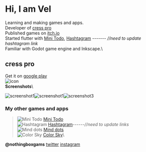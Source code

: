 # Hi, I am Vel

Learning and making games and apps.\
Developer of [cress pro](https://play.google.com/store/apps/details?id=com.emptybox.cresspro)\
Published games on [itch.io](https://the-vjack.itch.io)\
Started flutter with [Mini Todo](https://play.google.com/store/apps/details?id=com.emptybox.minitodo), [Hashtagram](https://play.google.com/store/apps/details?id=com.emptybox.minitodo) _------- //need to update hashtagram link_\
Familiar with Godot game engine and Inkscape.\


## cress pro
Get it on [google play](https://play.google.com/store/apps/details?id=com.emptybox.cresspro)\
 ![icon](https://play-lh.googleusercontent.com/_Kmk88ToYfuvs_7hb-LIjGgl5GOl3rMwIKxEjrs4JbKIgKa2VIEfYvM66EIijeiVzDQh=s50)\
 **Screenshots**\

 ![screenshot1](https://play-lh.googleusercontent.com/ilIks1c-rw9Zq1MEK0MOpl00scMuxcEOoUQlzommXr9HTnT6urqiJOY0wwd8DbC5ZiAT=w200)![screenshot1](https://play-lh.googleusercontent.com/PkC7BUZINjMfmRNwOIZPDs1whrHmDpj3PKt-f_3tQT8ILt4nm-AHyG5pcrDzUbEXHnY=w200)![screenshot3](https://play-lh.googleusercontent.com/f-cDGdo9YuBLTeI8QrAO4gONqDCeHwvjLVHwGX59HyofWOtggZXkHix7Wh5wLBaNxQ=w200)

### My other games and apps
>![Mini Todo](https://play-lh.googleusercontent.com/KOeCXxZeh3cmsWDLlptkjp9iOxz3bevlGf7sz7W1cxEuPGluTE1ZbuLXY5AMQGS6lBRM=s30) [Mini Todo](https://play.google.com/store/apps/details?id=com.emptybox.minitodo)\
![Hashtagram](https://play-lh.googleusercontent.com/KOeCXxZeh3cmsWDLlptkjp9iOxz3bevlGf7sz7W1cxEuPGluTE1ZbuLXY5AMQGS6lBRM=s30) [Hashtagram](https://play.google.com/store/apps/details?id=com.emptybox.minitodo)_------//need to update links_\
![Mind dots](https://img.itch.zone/aW1nLzE4MjE3NDUucG5n/32x32%23/BDlRnh.png) [Mind dots](https://the-vjack.itch.io/mind-dots)\
![Color Sky](https://img.itch.zone/aW1nLzIxNTI2NTIuanBn/32x32%23/QTRgMu.jpg) [Color Sky](https://the-vjack.itch.io/color-sky)\

**@nothingboxgams** [twitter](https://www.twitter.com/nothingboxgames) [instagram](https://www.instagram.com/nothingboxgames/)

